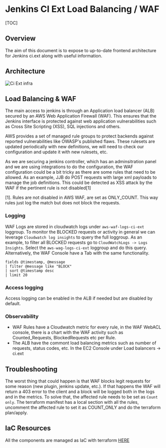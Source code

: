 # Jenkins CI Ext Load Balancing / WAF

[TOC]

## Overview

The aim of this document is to expose to up-to-date frontend architecture for Jenkins ci.ext along with useful information.

## Architecture

![Ci Ext infra](img/ci.ext-alb_waf.drawio.png "CI Ext Architecture")

## Load Balancing & WAF

The main access to jenkins is through an Application load balancer (ALB) secured by an AWS Web Application Firewall (WAF). This ensures that the Jenkins interface is protected against web application vulnerabilities such as Cross Site Scripting (XSS), SQL injections and others.

AWS provides a set of managed rule groups to protect backends against reported vulnerabilities like OWASP's published flaws. These rulesets are updated periodically with new definitions, we will need to check our configuration and update it
with new rulesets, etc.

As we are securing a jenkins controller, which has an adminsitration panel and we are using integrations to do the configuration, the WAF configuration could be a bit tricky as there are some rules that need to be allowed. As an example,
JJB do POST requests with large xml payloads to manage the job definitions. This could be detected as XSS attack by the WAF if the pertinent rule is not disabled[1]

[1]. Rules are not disabled in AWS WAF, are set as ONLY_COUNT. This way rules just log the match but does not block the requests.

### Logging

WAF Logs are stored in cloudwatch logs under `aws-waf-logs-ci-ext` loggroup. To monitor the BLOCKED requests or activity in general we can leverage `Cloudwatch log insights` to query the full loggroup. As an example, to filter all BLOCKED requests
go to `CloudWatchLogs -> Logs Insights`. Select the `aws-wag-logs-ci-ext` loggroup and do this query. Alternatively, the WAF Console have a Tab with the same functionality.

```text
fields @timestamp, @message
| filter @message like "BLOCK"
| sort @timestamp desc
| limit 20
```

### Access logging

Access logging can be enabled in the ALB if needed but are disabled by default.

### Observability

- WAF Rules have a Cloudwatch metric for every rule, in the WAF WebACL console, there is a chart with the WAF activity such as Counted_Requests, BlockedRequests etc per Rule.
- The ALB have the commont load balancing metrics such as number of requests, status codes, etc. In the EC2 Console under Load balancers -> ci.ext

## Troubleshooting

The worst thing that could happen is that WAF blocks legit requests for some reason (new plugin, jenkins update, etc.). If that happens the WAF will return a 403 error to the client and a block will be logged
both in the logs and in the metrics. To solve that, the affected rule needs to be set as `Count only`. The terraform manifest has a local section with all the rules, uncomment the affected rule to set it as COUNT_ONLY
and do the terraform plan/apply.

## IaC Resources

All the components are managed as IaC with terraform [HERE](https://gitlab.cee.redhat.com/app-sre/infra/-/tree/master/terraform/app-sre/ci.ext-alb)
